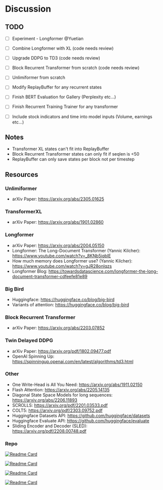 # Discussion


## TODO
 - [ ] Experiment - Longformer @Yuetian
 
 - [ ] Combine Longformer with XL (code needs review)
 - [ ] Upgrade DDPG to TD3 (code needs review)
 - [ ] Block Recurrent Transformer from scratch (code needs review)
 - [ ] Unlimiformer from scratch
 
 - [ ] Modify ReplayBuffer for any recurrent states
 - [ ] Finish BERT Evaluation for Gallery (Perplexity etc...)
 - [ ] Finish Recurrent Training Trainer for any transformer
 - [ ] Include stock indicators and time into model inputs (Volume, earnings etc...)

## Notes

 - Transformer XL states can't fit into ReplayBuffer
 - Block Recurrent Transformer states can only fit if seqlen is <50
 - ReplayBuffer can only save states per block not per timestep

## Resources


### Unlimiformer
 - arXiv Paper: https://arxiv.org/abs/2305.01625


### TransformerXL
 - arXiv Paper: https://arxiv.org/abs/1901.02860


### Longformer
 - arXiv Paper: https://arxiv.org/abs/2004.05150
 - Longformer: The Long-Document Transformer (Yannic Kilcher): https://www.youtube.com/watch?v=_8KNb5iqblE
 - How much memory does Longformer use? (Yannic Kilcher): https://www.youtube.com/watch?v=gJR28onlqzs
 - Longformer Blog: https://towardsdatascience.com/longformer-the-long-document-transformer-cdfeefe81e89


### Big Bird
 - Huggingface: https://huggingface.co/blog/big-bird
 - Variants of attention: https://huggingface.co/blog/big-bird


### Block Recurrent Transformer
 - arXiv Paper: https://arxiv.org/abs/2203.07852


### Twin Delayed DDPG
 - arXiv Paper: https://arxiv.org/pdf/1802.09477.pdf
 - OpenAI Spinning Up: https://spinningup.openai.com/en/latest/algorithms/td3.html


### Other
 - One Write-Head is All You Need: https://arxiv.org/abs/1911.02150
 - Flash Attention: https://arxiv.org/abs/2205.14135
 - Diagonal State Space Models for long sequences: https://arxiv.org/abs/2206.11893
 - SCROLLS: https://arxiv.org/pdf/2201.03533.pdf
 - COLT5: https://arxiv.org/pdf/2303.09752.pdf
 - Huggingface Datasets API: https://github.com/huggingface/datasets
 - Huggingface Evaluate API: https://github.com/huggingface/evaluate
 - Sliding Encoder and Decoder (SLED): https://arxiv.org/pdf/2208.00748.pdf

### Repo

 [![Readme Card](https://github-readme-stats.vercel.app/api/pin/?username=abertsch72&repo=unlimiformer)](https://github.com/abertsch72/unlimiformer)

 [![Readme Card](https://github-readme-stats.vercel.app/api/pin/?username=augustwester&repo=transformer-xl)](https://github.com/augustwester/transformer-xl)

 [![Readme Card](https://github-readme-stats.vercel.app/api/pin/?username=lucidrains&repo=block-recurrent-transformer-pytorch)](https://github.com/lucidrains/block-recurrent-transformer-pytorch)
 
 [![Readme Card](https://github-readme-stats.vercel.app/api/pin/?username=allenai&repo=longformer)](https://github.com/allenai/longformer)


